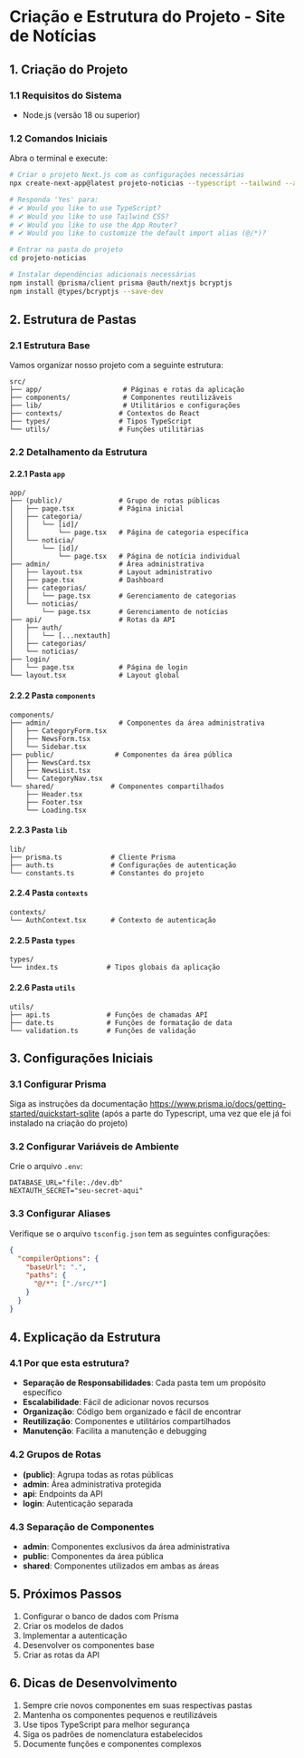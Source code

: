# Criação e Estrutura do Projeto - Site de Notícias

## 1. Criação do Projeto

### 1.1 Requisitos do Sistema
- Node.js (versão 18 ou superior)

### 1.2 Comandos Iniciais
Abra o terminal e execute:

```bash
# Criar o projeto Next.js com as configurações necessárias
npx create-next-app@latest projeto-noticias --typescript --tailwind --app --use-npm

# Responda 'Yes' para:
# ✔ Would you like to use TypeScript? 
# ✔ Would you like to use Tailwind CSS? 
# ✔ Would you like to use the App Router? 
# ✔ Would you like to customize the default import alias (@/*)? 

# Entrar na pasta do projeto
cd projeto-noticias

# Instalar dependências adicionais necessárias
npm install @prisma/client prisma @auth/nextjs bcryptjs
npm install @types/bcryptjs --save-dev
```

## 2. Estrutura de Pastas

### 2.1 Estrutura Base
Vamos organizar nosso projeto com a seguinte estrutura:

```
src/
├── app/                    # Páginas e rotas da aplicação
├── components/             # Componentes reutilizáveis
├── lib/                    # Utilitários e configurações
├── contexts/              # Contextos do React
├── types/                 # Tipos TypeScript
└── utils/                 # Funções utilitárias
```

### 2.2 Detalhamento da Estrutura

#### 2.2.1 Pasta `app`
```
app/
├── (public)/              # Grupo de rotas públicas
│   ├── page.tsx           # Página inicial
│   ├── categoria/
│   │   └── [id]/
│   │       └── page.tsx   # Página de categoria específica
│   └── noticia/
│       └── [id]/
│           └── page.tsx   # Página de notícia individual
├── admin/                 # Área administrativa
│   ├── layout.tsx         # Layout administrativo
│   ├── page.tsx           # Dashboard
│   ├── categorias/
│   │   └── page.tsx       # Gerenciamento de categorias
│   └── noticias/
│       └── page.tsx       # Gerenciamento de notícias
├── api/                   # Rotas da API
│   ├── auth/
│   │   └── [...nextauth]
│   ├── categorias/
│   └── noticias/
├── login/
│   └── page.tsx           # Página de login
└── layout.tsx             # Layout global
```

#### 2.2.2 Pasta `components`
```
components/
├── admin/                 # Componentes da área administrativa
│   ├── CategoryForm.tsx
│   ├── NewsForm.tsx
│   └── Sidebar.tsx
├── public/               # Componentes da área pública
│   ├── NewsCard.tsx
│   ├── NewsList.tsx
│   └── CategoryNav.tsx
└── shared/              # Componentes compartilhados
    ├── Header.tsx
    ├── Footer.tsx
    └── Loading.tsx
```

#### 2.2.3 Pasta `lib`
```
lib/
├── prisma.ts            # Cliente Prisma
├── auth.ts              # Configurações de autenticação
└── constants.ts         # Constantes do projeto
```

#### 2.2.4 Pasta `contexts`
```
contexts/
└── AuthContext.tsx      # Contexto de autenticação
```

#### 2.2.5 Pasta `types`
```
types/
└── index.ts            # Tipos globais da aplicação
```

#### 2.2.6 Pasta `utils`
```
utils/
├── api.ts              # Funções de chamadas API
├── date.ts             # Funções de formatação de data
└── validation.ts       # Funções de validação
```

## 3. Configurações Iniciais

### 3.1 Configurar Prisma

Siga as instruções da documentação https://www.prisma.io/docs/getting-started/quickstart-sqlite (após a parte do Typescript, uma vez que ele já foi instalado na criação do projeto)

### 3.2 Configurar Variáveis de Ambiente
Crie o arquivo `.env`:

```env
DATABASE_URL="file:./dev.db"
NEXTAUTH_SECRET="seu-secret-aqui"
```

### 3.3 Configurar Aliases
Verifique se o arquivo `tsconfig.json` tem as seguintes configurações:

```json
{
  "compilerOptions": {
    "baseUrl": ".",
    "paths": {
      "@/*": ["./src/*"]
    }
  }
}
```

## 4. Explicação da Estrutura

### 4.1 Por que esta estrutura?
- **Separação de Responsabilidades**: Cada pasta tem um propósito específico
- **Escalabilidade**: Fácil de adicionar novos recursos
- **Organização**: Código bem organizado e fácil de encontrar
- **Reutilização**: Componentes e utilitários compartilhados
- **Manutenção**: Facilita a manutenção e debugging

### 4.2 Grupos de Rotas
- **(public)**: Agrupa todas as rotas públicas
- **admin**: Área administrativa protegida
- **api**: Endpoints da API
- **login**: Autenticação separada

### 4.3 Separação de Componentes
- **admin**: Componentes exclusivos da área administrativa
- **public**: Componentes da área pública
- **shared**: Componentes utilizados em ambas as áreas

## 5. Próximos Passos

1. Configurar o banco de dados com Prisma
2. Criar os modelos de dados
3. Implementar a autenticação
4. Desenvolver os componentes base
5. Criar as rotas da API

## 6. Dicas de Desenvolvimento

1. Sempre crie novos componentes em suas respectivas pastas
2. Mantenha os componentes pequenos e reutilizáveis
3. Use tipos TypeScript para melhor segurança
4. Siga os padrões de nomenclatura estabelecidos
5. Documente funções e componentes complexos
